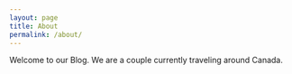 ```yaml
---
layout: page
title: About
permalink: /about/
---
```


Welcome to our Blog. We are a couple currently traveling around Canada.
